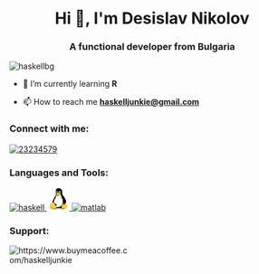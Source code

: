 <h1 align="center">Hi 👋, I'm Desislav Nikolov</h1>
<h3 align="center">A functional developer from Bulgaria</h3>

<p align="left"> <img src="https://komarev.com/ghpvc/?username=haskellbg&label=Profile%20views&color=0e75b6&style=flat" alt="haskellbg" /> </p>

- 🌱 I’m currently learning **R**

- 📫 How to reach me **haskelljunkie@gmail.com**

<h3 align="left">Connect with me:</h3>
<p align="left">
<a href="https://stackoverflow.com/users/23234579" target="blank"><img align="center" src="https://raw.githubusercontent.com/rahuldkjain/github-profile-readme-generator/master/src/images/icons/Social/stack-overflow.svg" alt="23234579" height="30" width="40" /></a>
</p>

<h3 align="left">Languages and Tools:</h3>
<p align="left"> <a href="https://www.haskell.org/" target="_blank" rel="noreferrer"> <img src="https://upload.wikimedia.org/wikipedia/commons/1/1c/Haskell-Logo.svg" alt="haskell" width="40" height="40"/> </a> <a href="https://www.linux.org/" target="_blank" rel="noreferrer"> <img src="https://raw.githubusercontent.com/devicons/devicon/master/icons/linux/linux-original.svg" alt="linux" width="40" height="40"/> </a> <a href="https://www.mathworks.com/" target="_blank" rel="noreferrer"> <img src="https://upload.wikimedia.org/wikipedia/commons/2/21/Matlab_Logo.png" alt="matlab" width="40" height="40"/> </a> </p>

<h3 align="left">Support:</h3>
<p><a href="https://www.buymeacoffee.com/https://www.buymeacoffee.com/haskelljunkie"> <img align="left" src="https://cdn.buymeacoffee.com/buttons/v2/default-yellow.png" height="50" width="210" alt="https://www.buymeacoffee.com/haskelljunkie" /></a></p><br><br>

